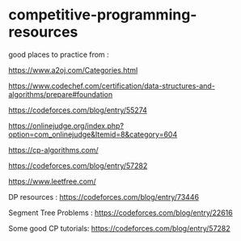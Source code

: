 # competitive-programming-resources
good places to practice from :

https://www.a2oj.com/Categories.html


https://www.codechef.com/certification/data-structures-and-algorithms/prepare#foundation

https://codeforces.com/blog/entry/55274

https://onlinejudge.org/index.php?option=com_onlinejudge&Itemid=8&category=604



https://cp-algorithms.com/

https://codeforces.com/blog/entry/57282

https://www.leetfree.com/


DP resources :
https://codeforces.com/blog/entry/73446

Segment Tree Problems :
https://codeforces.com/blog/entry/22616

Some good CP tutorials: 
https://codeforces.com/blog/entry/57282
